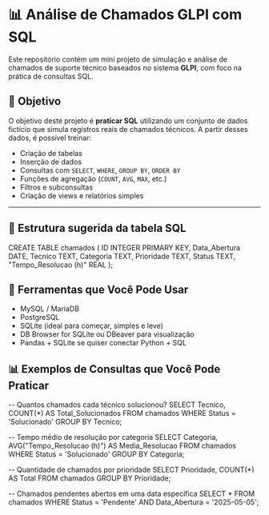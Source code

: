 # 📊 Análise de Chamados GLPI com SQL

Este repositório contém um mini projeto de simulação e análise de chamados de suporte técnico baseados no sistema **GLPI**, com foco na prática de consultas SQL.

## 🎯 Objetivo

O objetivo deste projeto é **praticar SQL** utilizando um conjunto de dados fictício que simula registros reais de chamados técnicos. A partir desses dados, é possível treinar:

- Criação de tabelas
- Inserção de dados
- Consultas com `SELECT`, `WHERE`, `GROUP BY`, `ORDER BY`
- Funções de agregação (`COUNT`, `AVG`, `MAX`, etc.)
- Filtros e subconsultas
- Criação de views e relatórios simples

---

## 📁 Estrutura sugerida da tabela SQL

CREATE TABLE chamados (
    ID INTEGER PRIMARY KEY,
    Data_Abertura DATE,
    Tecnico TEXT,
    Categoria TEXT,
    Prioridade TEXT,
    Status TEXT,
    "Tempo_Resolucao (h)" REAL
);


##  🧰 Ferramentas que Você Pode Usar

- MySQL / MariaDB
- PostgreSQL
- SQLite (ideal para começar, simples e leve)
- DB Browser for SQLite ou DBeaver para visualização
- Pandas + SQLite se quiser conectar Python + SQL

## 📊 Exemplos de Consultas que Você Pode Praticar

-- Quantos chamados cada técnico solucionou?
SELECT Tecnico, COUNT(*) AS Total_Solucionados
FROM chamados
WHERE Status = 'Solucionado'
GROUP BY Tecnico;

-- Tempo médio de resolução por categoria
SELECT Categoria, AVG("Tempo_Resolucao (h)") AS Media_Resolucao
FROM chamados
WHERE Status = 'Solucionado'
GROUP BY Categoria;

-- Quantidade de chamados por prioridade
SELECT Prioridade, COUNT(*) AS Total
FROM chamados
GROUP BY Prioridade;

-- Chamados pendentes abertos em uma data específica
SELECT *
FROM chamados
WHERE Status = 'Pendente' AND Data_Abertura = '2025-05-05';


